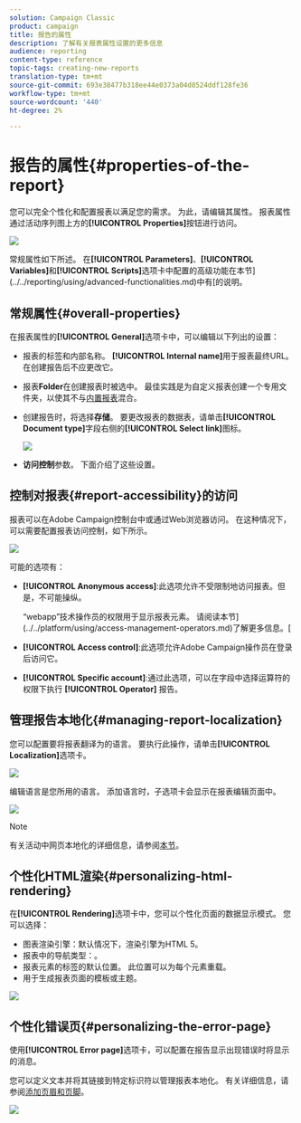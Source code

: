 ```yaml
---
solution: Campaign Classic
product: campaign
title: 报告的属性
description: 了解有关报表属性设置的更多信息
audience: reporting
content-type: reference
topic-tags: creating-new-reports
translation-type: tm+mt
source-git-commit: 693e38477b318ee44e0373a04d8524ddf128fe36
workflow-type: tm+mt
source-wordcount: '440'
ht-degree: 2%

---
```



# 报告的属性{#properties-of-the-report}

您可以完全个性化和配置报表以满足您的需求。 为此，请编辑其属性。 报表属性通过活动序列图上方的&#x200B;**[!UICONTROL Properties]**&#x200B;按钮进行访问。

![](assets/s_ncs_advuser_report_properties_01.png)

常规属性如下所述。 在&#x200B;**[!UICONTROL Parameters]**、**[!UICONTROL Variables]**&#x200B;和&#x200B;**[!UICONTROL Scripts]**&#x200B;选项卡中配置的高级功能在本节](../../reporting/using/advanced-functionalities.md)中有[的说明。

## 常规属性{#overall-properties}

在报表属性的&#x200B;**[!UICONTROL General]**&#x200B;选项卡中，可以编辑以下列出的设置：

* 报表的标签和内部名称。 **[!UICONTROL Internal name]**&#x200B;用于报表最终URL。 在创建报告后不应更改它。

* 报表&#x200B;**Folder**&#x200B;在创建报表时被选中。 最佳实践是为自定义报表创建一个专用文件夹，以使其不与[内置报表](../../reporting/using/about-campaign-built-in-reports.md)混合。

* 创建报告时，将选择&#x200B;**存储**。 要更改报表的数据表，请单击&#x200B;**[!UICONTROL Document type]**&#x200B;字段右侧的&#x200B;**[!UICONTROL Select link]**&#x200B;图标。

   ![](assets/s_ncs_advuser_report_properties_02.png)

* **访问控制**&#x200B;参数。 下面介绍了这些设置。

## 控制对报表{#report-accessibility}的访问

报表可以在Adobe Campaign控制台中或通过Web浏览器访问。 在这种情况下，可以需要配置报表访问控制，如下所示。

![](assets/s_ncs_advuser_report_properties_02b.png)

可能的选项有：

* **[!UICONTROL Anonymous access]**:此选项允许不受限制地访问报表。但是，不可能操纵。

   “webapp”技术操作员的权限用于显示报表元素。 请阅读本节](../../platform/using/access-management-operators.md)了解更多信息。[

* **[!UICONTROL Access control]**:此选项允许Adobe Campaign操作员在登录后访问它。
* **[!UICONTROL Specific account]**:通过此选项，可以在字段中选择运算符的权限下执行 **[!UICONTROL Operator]** 报告。

## 管理报告本地化{#managing-report-localization}

您可以配置要将报表翻译为的语言。 要执行此操作，请单击&#x200B;**[!UICONTROL Localization]**&#x200B;选项卡。

![](assets/s_ncs_advuser_report_properties_06.png)

编辑语言是您所用的语言。 添加语言时，子选项卡会显示在报表编辑页面中。

![](assets/s_ncs_advuser_report_properties_05a.png)

>[!NOTE]
>
>有关活动中网页本地化的详细信息，请参阅[本节](../../web/using/translating-a-web-form.md)。

## 个性化HTML渲染{#personalizing-html-rendering}

在&#x200B;**[!UICONTROL Rendering]**&#x200B;选项卡中，您可以个性化页面的数据显示模式。 您可以选择：

* 图表渲染引擎：默认情况下，渲染引擎为HTML 5。
* 报表中的导航类型：。
* 报表元素的标签的默认位置。 此位置可以为每个元素重载。
* 用于生成报表页面的模板或主题。

![](assets/s_ncs_advuser_report_properties_08.png)

## 个性化错误页{#personalizing-the-error-page}

使用&#x200B;**[!UICONTROL Error page]**&#x200B;选项卡，可以配置在报告显示出现错误时将显示的消息。

您可以定义文本并将其链接到特定标识符以管理报表本地化。 有关详细信息，请参阅[添加页眉和页脚](../../reporting/using/element-layout.md#adding-a-header-and-a-footer)。

![](assets/s_ncs_advuser_report_properties_11.png)
